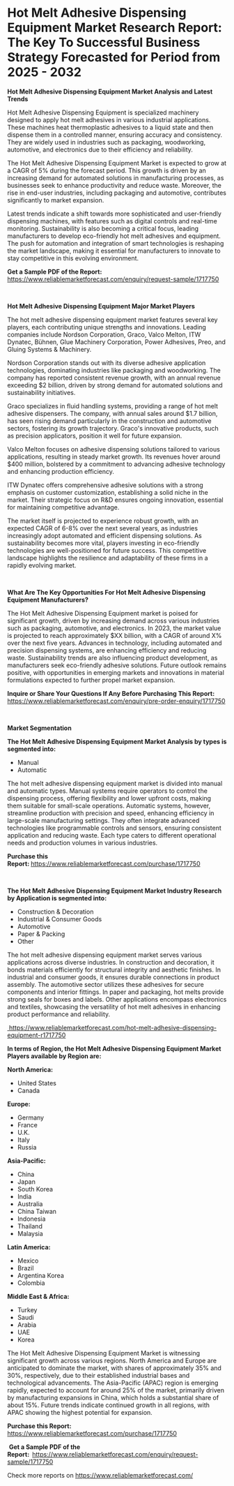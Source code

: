 <p><h1>Hot Melt Adhesive Dispensing Equipment Market Research Report: The Key To Successful Business Strategy Forecasted for Period from 2025 - 2032</h1></p><p><strong>Hot Melt Adhesive Dispensing Equipment Market Analysis and Latest Trends</strong></p>
<p><p>Hot Melt Adhesive Dispensing Equipment is specialized machinery designed to apply hot melt adhesives in various industrial applications. These machines heat thermoplastic adhesives to a liquid state and then dispense them in a controlled manner, ensuring accuracy and consistency. They are widely used in industries such as packaging, woodworking, automotive, and electronics due to their efficiency and reliability.</p><p>The Hot Melt Adhesive Dispensing Equipment Market is expected to grow at a CAGR of 5% during the forecast period. This growth is driven by an increasing demand for automated solutions in manufacturing processes, as businesses seek to enhance productivity and reduce waste. Moreover, the rise in end-user industries, including packaging and automotive, contributes significantly to market expansion.</p><p>Latest trends indicate a shift towards more sophisticated and user-friendly dispensing machines, with features such as digital controls and real-time monitoring. Sustainability is also becoming a critical focus, leading manufacturers to develop eco-friendly hot melt adhesives and equipment. The push for automation and integration of smart technologies is reshaping the market landscape, making it essential for manufacturers to innovate to stay competitive in this evolving environment.</p></p>
<p><strong>Get a Sample PDF of the Report:&nbsp;</strong> <a href="https://www.reliablemarketforecast.com/enquiry/request-sample/1717750?utm_campaign=2260&utm_medium=2&utm_source=Github&utm_content=ia&utm_term=18022025&utm_id=hot-melt-adhesive-dispensing-equipment">https://www.reliablemarketforecast.com/enquiry/request-sample/1717750</a></p>
<p>&nbsp;</p>
<p><strong>Hot Melt Adhesive Dispensing Equipment Major Market Players</strong></p>
<p><p>The hot melt adhesive dispensing equipment market features several key players, each contributing unique strengths and innovations. Leading companies include Nordson Corporation, Graco, Valco Melton, ITW Dynatec, Bühnen, Glue Machinery Corporation, Power Adhesives, Preo, and Gluing Systems & Machinery. </p><p>Nordson Corporation stands out with its diverse adhesive application technologies, dominating industries like packaging and woodworking. The company has reported consistent revenue growth, with an annual revenue exceeding $2 billion, driven by strong demand for automated solutions and sustainability initiatives.</p><p>Graco specializes in fluid handling systems, providing a range of hot melt adhesive dispensers. The company, with annual sales around $1.7 billion, has seen rising demand particularly in the construction and automotive sectors, fostering its growth trajectory. Graco's innovative products, such as precision applicators, position it well for future expansion.</p><p>Valco Melton focuses on adhesive dispensing solutions tailored to various applications, resulting in steady market growth. Its revenues hover around $400 million, bolstered by a commitment to advancing adhesive technology and enhancing production efficiency.</p><p>ITW Dynatec offers comprehensive adhesive solutions with a strong emphasis on customer customization, establishing a solid niche in the market. Their strategic focus on R&D ensures ongoing innovation, essential for maintaining competitive advantage.</p><p>The market itself is projected to experience robust growth, with an expected CAGR of 6-8% over the next several years, as industries increasingly adopt automated and efficient dispensing solutions. As sustainability becomes more vital, players investing in eco-friendly technologies are well-positioned for future success. This competitive landscape highlights the resilience and adaptability of these firms in a rapidly evolving market.</p></p>
<p>&nbsp;</p>
<p><strong>What Are The Key Opportunities For Hot Melt Adhesive Dispensing Equipment Manufacturers?</strong></p>
<p><p>The Hot Melt Adhesive Dispensing Equipment market is poised for significant growth, driven by increasing demand across various industries such as packaging, automotive, and electronics. In 2023, the market value is projected to reach approximately $XX billion, with a CAGR of around X% over the next five years. Advances in technology, including automated and precision dispensing systems, are enhancing efficiency and reducing waste. Sustainability trends are also influencing product development, as manufacturers seek eco-friendly adhesive solutions. Future outlook remains positive, with opportunities in emerging markets and innovations in material formulations expected to further propel market expansion.</p></p>
<p><strong>Inquire or Share Your Questions If Any Before Purchasing This Report:</strong> <a href="https://www.reliablemarketforecast.com/enquiry/pre-order-enquiry/1717750?utm_campaign=2260&utm_medium=2&utm_source=Github&utm_content=ia&utm_term=18022025&utm_id=hot-melt-adhesive-dispensing-equipment">https://www.reliablemarketforecast.com/enquiry/pre-order-enquiry/1717750</a></p>
<p>&nbsp;</p>
<p><strong>Market Segmentation</strong></p>
<p><strong>The Hot Melt Adhesive Dispensing Equipment Market Analysis by types is segmented into:</strong></p>
<p><ul><li>Manual</li><li>Automatic</li></ul></p>
<p><p>The hot melt adhesive dispensing equipment market is divided into manual and automatic types. Manual systems require operators to control the dispensing process, offering flexibility and lower upfront costs, making them suitable for small-scale operations. Automatic systems, however, streamline production with precision and speed, enhancing efficiency in large-scale manufacturing settings. They often integrate advanced technologies like programmable controls and sensors, ensuring consistent application and reducing waste. Each type caters to different operational needs and production volumes in various industries.</p></p>
<p><strong>Purchase this Report:&nbsp;</strong><a href="https://www.reliablemarketforecast.com/purchase/1717750?utm_campaign=2260&utm_medium=2&utm_source=Github&utm_content=ia&utm_term=18022025&utm_id=hot-melt-adhesive-dispensing-equipment">https://www.reliablemarketforecast.com/purchase/1717750</a></p>
<p>&nbsp;</p>
<p><strong>The Hot Melt Adhesive Dispensing Equipment Market Industry Research by Application is segmented into:</strong></p>
<p><ul><li>Construction & Decoration</li><li>Industrial & Consumer Goods</li><li>Automotive</li><li>Paper & Packing</li><li>Other</li></ul></p>
<p><p>The hot melt adhesive dispensing equipment market serves various applications across diverse industries. In construction and decoration, it bonds materials efficiently for structural integrity and aesthetic finishes. In industrial and consumer goods, it ensures durable connections in product assembly. The automotive sector utilizes these adhesives for secure components and interior fittings. In paper and packaging, hot melts provide strong seals for boxes and labels. Other applications encompass electronics and textiles, showcasing the versatility of hot melt adhesives in enhancing product performance and reliability.</p></p>
<p><a href="https://www.reliablemarketforecast.com/hot-melt-adhesive-dispensing-equipment-r1717750?utm_campaign=2260&utm_medium=2&utm_source=Github&utm_content=ia&utm_term=18022025&utm_id=hot-melt-adhesive-dispensing-equipment">&nbsp;https://www.reliablemarketforecast.com/hot-melt-adhesive-dispensing-equipment-r1717750</a></p>
<p><strong>In terms of Region, the Hot Melt Adhesive Dispensing Equipment Market Players available by Region are:</strong></p>
<p>
    <p> <strong> North America: </strong>
        <ul>
            <li>United States</li>
            <li>Canada</li>
        </ul>
        </p> 
    <p> <strong> Europe: </strong>
        <ul>
            <li>Germany</li>
            <li>France</li>
            <li>U.K.</li>
            <li>Italy</li>
            <li>Russia</li>
        </ul>
        </p> 
    <p> <strong> Asia-Pacific: </strong>
        <ul>
            <li>China</li>
            <li>Japan</li>
            <li>South Korea</li>
            <li>India</li>
            <li>Australia</li>
            <li>China Taiwan</li>
            <li>Indonesia</li>
            <li>Thailand</li>
            <li>Malaysia</li>
        </ul>
        </p> 
    <p> <strong> Latin America: </strong>
        <ul>
            <li>Mexico</li>
            <li>Brazil</li>
            <li>Argentina Korea</li>
            <li>Colombia</li>
        </ul>
        </p> 
    <p> <strong> Middle East & Africa: </strong>
        <ul>
            <li>Turkey</li>
            <li>Saudi</li>
            <li>Arabia</li>
            <li>UAE</li>
            <li>Korea</li>
        </ul>
    </p>
    </p>
<p><p>The Hot Melt Adhesive Dispensing Equipment Market is witnessing significant growth across various regions. North America and Europe are anticipated to dominate the market, with shares of approximately 35% and 30%, respectively, due to their established industrial bases and technological advancements. The Asia-Pacific (APAC) region is emerging rapidly, expected to account for around 25% of the market, primarily driven by manufacturing expansions in China, which holds a substantial share of about 15%. Future trends indicate continued growth in all regions, with APAC showing the highest potential for expansion.</p></p>
<p><strong>Purchase this Report: </strong><a href="https://www.reliablemarketforecast.com/purchase/1717750?utm_campaign=2260&utm_medium=2&utm_source=Github&utm_content=ia&utm_term=18022025&utm_id=hot-melt-adhesive-dispensing-equipment">https://www.reliablemarketforecast.com/purchase/1717750</a></p>
<p>&nbsp;<strong>Get a Sample PDF of the Report:&nbsp;&nbsp;</strong><a href="https://www.reliablemarketforecast.com/enquiry/request-sample/1717750?utm_campaign=2260&utm_medium=2&utm_source=Github&utm_content=ia&utm_term=18022025&utm_id=hot-melt-adhesive-dispensing-equipment">https://www.reliablemarketforecast.com/enquiry/request-sample/1717750</a></p>
<p><strong></strong></p>
<p>Check more reports on <a href="https://www.reliablemarketforecast.com/?utm_campaign=2260&utm_medium=2&utm_source=Github&utm_content=ia&utm_term=18022025&utm_id=hot-melt-adhesive-dispensing-equipment">https://www.reliablemarketforecast.com/</a></p>